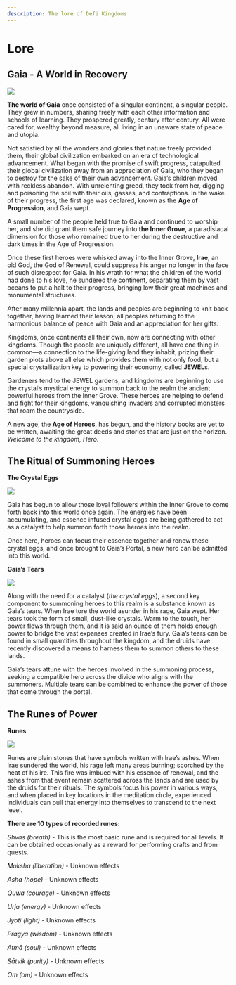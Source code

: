 ```yaml
---
description: The lore of Defi Kingdoms
---
```


# Lore

## Gaia - A World in Recovery

![](https://dfk-hv.b-cdn.net/website-media/images/lore/adventure-horizon-frame-lg.gif)

**The world of Gaia** once consisted of a singular continent, a singular people. They grew in numbers, sharing freely with each other information and schools of learning. They prospered greatly, century after century. All were cared for, wealthy beyond measure, all living in an unaware state of peace and utopia.

Not satisfied by all the wonders and glories that nature freely provided them, their global civilization embarked on an era of technological advancement. What began with the promise of swift progress, catapulted their global civilization away from an appreciation of Gaia, who they began to destroy for the sake of their own advancement. Gaia’s children moved with reckless abandon. With unrelenting greed, they took from her, digging and poisoning the soil with their oils, gasses, and contraptions. In the wake of their progress, the first age was declared, known as the **Age of Progression**, and Gaia wept.

A small number of the people held true to Gaia and continued to worship her, and she did grant them safe journey into **the Inner Grove**, a paradisiacal dimension for those who remained true to her during the destructive and dark times in the Age of Progression.

Once these first heroes were whisked away into the Inner Grove, **Irae**, an old God, the God of Renewal, could suppress his anger no longer in the face of such disrespect for Gaia. In his wrath for what the children of the world had done to his love, he sundered the continent, separating them by vast oceans to put a halt to their progress, bringing low their great machines and monumental structures.

After many millennia apart, the lands and peoples are beginning to knit back together, having learned their lesson, all peoples returning to the harmonious balance of peace with Gaia and an appreciation for her gifts.

Kingdoms, once continents all their own, now are connecting with other kingdoms. Though the people are uniquely different, all have one thing in common—a connection to the life-giving land they inhabit, prizing their garden plots above all else which provides them with not only food, but a special crystallization key to powering their economy, called **JEWEL**s.

Gardeners tend to the JEWEL gardens, and kingdoms are beginning to use the crystal’s mystical energy to summon back to the realm the ancient powerful heroes from the Inner Grove. These heroes are helping to defend and fight for their kingdoms, vanquishing invaders and corrupted monsters that roam the countryside.

A new age, the **Age of Heroes**, has begun, and the history books are yet to be written, awaiting the great deeds and stories that are just on the horizon. _Welcome to the kingdom, Hero._


## The Ritual of Summoning Heroes

**The Crystal Eggs**

![](https://dfk-hv.b-cdn.net/website-media/images/lore/crystal-egg.gif)

Gaia has begun to allow those loyal followers within the Inner Grove to come forth back into this world once again. The energies have been accumulating, and essence infused crystal eggs are being gathered to act as a catalyst to help summon forth those heroes into the realm.

Once here, heroes can focus their essence together and renew these crystal eggs, and once brought to Gaia’s Portal, a new hero can be admitted into this world.

**Gaia’s Tears**

![](https://dfk-hv.b-cdn.net/website-media/images/lore/gaias-tear.gif)

Along with the need for a catalyst (*the crystal eggs*), a second key component to summoning heroes to this realm is a substance known as Gaia’s tears. When Irae tore the world asunder in his rage, Gaia wept. Her tears took the form of small, dust-like crystals. Warm to the touch, her power flows through them, and it is said an ounce of them holds enough power to bridge the vast expanses created in Irae’s fury. Gaia’s tears can be found in small quantities throughout the kingdom, and the druids have recently discovered a means to harness them to summon others to these lands.

Gaia’s tears attune with the heroes involved in the summoning process, seeking a compatible hero across the divide who aligns with the summoners. Multiple tears can be combined to enhance the power of those that come through the portal.


## The Runes of Power

**Runes**

![](https://dfk-hv.b-cdn.net/website-media/images/lore/rune_12_sm.gif)

Runes are plain stones that have symbols written with Irae’s ashes. When Irae sundered the world, his rage left many areas burning; scorched by the heat of his ire. This fire was imbued with his essence of renewal, and the ashes from that event remain scattered across the lands and are used by the druids for their rituals. The symbols focus his power in various ways, and when placed in key locations in the meditation circle, experienced individuals can pull that energy into themselves to transcend to the next level.

**There are 10 types of recorded runes:**

*Shvās (breath)* - This is the most basic rune and is required for all levels. It can be obtained occasionally as a reward for performing crafts and from quests.

*Moksha (liberation)* - Unknown effects

*Asha (hope)* - Unknown effects

*Quwa (courage)* - Unknown effects

*Urja (energy)* - Unknown effects

*Jyoti (light)* - Unknown effects

*Pragya (wisdom)* - Unknown effects

*Ātmā (soul)* - Unknown effects 

*Sātvik (purity)* - Unknown effects

*Om (om)* - Unknown effects
